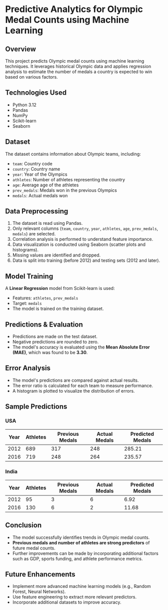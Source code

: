 # Predictive Analytics for Olympic Medal Counts using Machine Learning

## Overview
This project predicts Olympic medal counts using machine learning techniques. It leverages historical Olympic data and applies regression analysis to estimate the number of medals a country is expected to win based on various factors.

## Technologies Used
- Python 3.12
- Pandas
- NumPy
- Scikit-learn
- Seaborn

## Dataset
The dataset contains information about Olympic teams, including:
- `team`: Country code
- `country`: Country name
- `year`: Year of the Olympics
- `athletes`: Number of athletes representing the country
- `age`: Average age of the athletes
- `prev_medals`: Medals won in the previous Olympics
- `medals`: Actual medals won

## Data Preprocessing
1. The dataset is read using Pandas.
2. Only relevant columns (`team`, `country`, `year`, `athletes`, `age`, `prev_medals`, `medals`) are selected.
3. Correlation analysis is performed to understand feature importance.
4. Data visualization is conducted using Seaborn (scatter plots and histograms).
5. Missing values are identified and dropped.
6. Data is split into training (before 2012) and testing sets (2012 and later).

## Model Training
A **Linear Regression** model from Scikit-learn is used:
- Features: `athletes`, `prev_medals`
- Target: `medals`
- The model is trained on the training dataset.

## Predictions & Evaluation
- Predictions are made on the test dataset.
- Negative predictions are rounded to zero.
- The model's accuracy is evaluated using the **Mean Absolute Error (MAE)**, which was found to be **3.30**.

## Error Analysis
- The model's predictions are compared against actual results.
- The error ratio is calculated for each team to measure performance.
- A histogram is plotted to visualize the distribution of errors.

## Sample Predictions
### USA
| Year | Athletes | Previous Medals | Actual Medals | Predicted Medals |
|------|---------|----------------|--------------|------------------|
| 2012 | 689     | 317            | 248          | 285.21           |
| 2016 | 719     | 248            | 264          | 235.57           |

### India
| Year | Athletes | Previous Medals | Actual Medals | Predicted Medals |
|------|---------|----------------|--------------|------------------|
| 2012 | 95      | 3              | 6            | 6.92             |
| 2016 | 130     | 6              | 2            | 11.68            |

## Conclusion
- The model successfully identifies trends in Olympic medal counts.
- **Previous medals and number of athletes are strong predictors** of future medal counts.
- Further improvements can be made by incorporating additional factors such as GDP, sports funding, and athlete performance metrics.

## Future Enhancements
- Implement more advanced machine learning models (e.g., Random Forest, Neural Networks).
- Use feature engineering to extract more relevant predictors.
- Incorporate additional datasets to improve accuracy.

